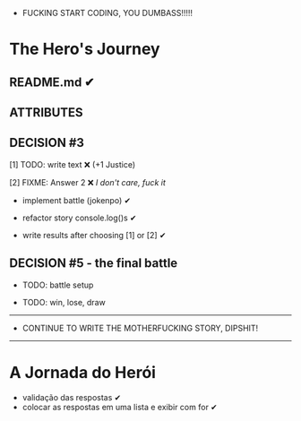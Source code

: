 + FUCKING START CODING, YOU DUMBASS!!!!! 

# **The Hero's Journey**

## **README.md** ✔

## ATTRIBUTES

## DECISION #3

[1] TODO: write text ❌ (+1 Justice)

[2] FIXME: Answer 2 ❌ *I don't care, fuck it*

+ implement battle (jokenpo) ✔
+ refactor story console.log()s ✔

+ write results after choosing [1] or [2] ✔

## DECISION #5 - the final battle

+ TODO: battle setup

+ TODO: win, lose, draw

---

+ CONTINUE TO WRITE THE MOTHERFUCKING STORY, DIPSHIT!

---

# **A Jornada do Herói**

+ validação das respostas ✔
+ colocar as respostas em uma lista e exibir com for ✔
